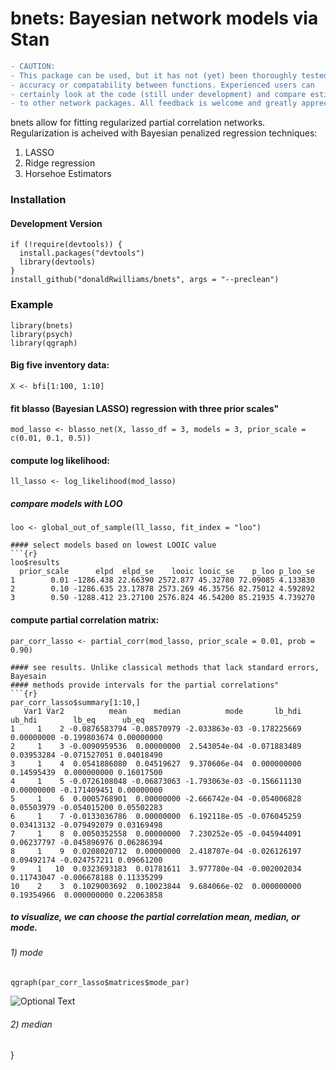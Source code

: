 # bnets: Bayesian network models via Stan
```diff
- CAUTION: 
- This package can be used, but it has not (yet) been thoroughly tested for 
- accuracy or compatability between functions. Experienced users can 
- certainly look at the code (still under development) and compare estimates 
- to other network packages. All feedback is welcome and greatly appreciated!
```


bnets allow for fitting regularized partial correlation networks. Regularization is acheived with Bayesian penalized regression techniques:

1. LASSO
2. Ridge regression
3. Horsehoe Estimators

### Installation
#### Development Version

```{r}
if (!require(devtools)) {
  install.packages("devtools")
  library(devtools)
}
install_github("donaldRwilliams/bnets", args = "--preclean")
```
### Example

```{r}
library(bnets)
library(psych)
library(qgraph)
```
#### Big five inventory data:
```
X <- bfi[1:100, 1:10]
```
#### fit blasso (Bayesian LASSO) regression with three prior scales"
```{r}
mod_lasso <- blasso_net(X, lasso_df = 3, models = 3, prior_scale = c(0.01, 0.1, 0.5))
```
#### compute log likelihood:
```{r}
ll_lasso <- log_likelihood(mod_lasso)
```
##### compare models with LOO
```{r}
loo <- global_out_of_sample(ll_lasso, fit_index = "loo")
```
```{r}
#### select models based on lowest LOOIC value
```{r}
loo$results
  prior_scale      elpd  elpd_se    looic looic_se    p_loo p_loo_se
1        0.01 -1286.438 22.66390 2572.877 45.32780 72.09085 4.133830
2        0.10 -1286.635 23.17878 2573.269 46.35756 82.75012 4.592892
3        0.50 -1288.412 23.27100 2576.824 46.54200 85.21935 4.739270
```
#### compute partial correlation matrix:
```{r}
par_corr_lasso <- partial_corr(mod_lasso, prior_scale = 0.01, prob = 0.90)
```
```
#### see results. Unlike classical methods that lack standard errors, Bayesain
#### methods provide intervals for the partial correlations"
```{r}
par_corr_lasso$summary[1:10,]
   Var1 Var2          mean      median          mode       lb_hdi     ub_hdi        lb_eq      ub_eq
1     1    2 -0.0876583794 -0.08570979 -2.033863e-03 -0.178225669 0.00000000 -0.199803674 0.00000000
2     1    3 -0.0090959536  0.00000000  2.543054e-04 -0.071883489 0.03953284 -0.071527051 0.04018490
3     1    4  0.0541886080  0.04519627  9.370606e-04  0.000000000 0.14595439  0.000000000 0.16017500
4     1    5 -0.0726108048 -0.06873063 -1.793063e-03 -0.156611130 0.00000000 -0.171409451 0.00000000
5     1    6  0.0005768901  0.00000000 -2.666742e-04 -0.054006828 0.05503979 -0.054015200 0.05502283
6     1    7 -0.0133036786  0.00000000  6.192118e-05 -0.076045259 0.03413132 -0.079492079 0.03169498
7     1    8  0.0050352558  0.00000000  7.230252e-05 -0.045944091 0.06237797 -0.045896976 0.06286394
8     1    9  0.0208020712  0.00000000  2.418707e-04 -0.026126197 0.09492174 -0.024757211 0.09661200
9     1   10  0.0323693183  0.01781611  3.977780e-04 -0.002002034 0.11743047 -0.006678188 0.11335299
10    2    3  0.1029003692  0.10023844  9.684066e-02  0.000000000 0.19354966  0.000000000 0.22063858
```
##### to visualize, we can choose the partial correlation mean, median, or mode.
###### 1) mode
```{r}
qgraph(par_corr_lasso$matrices$mode_par)
```
![Optional Text](https://github.com/donaldRwilliams/images_bnets/blob/master/mode.PNG)

###### 2) median
}
